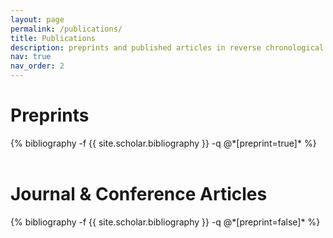 ```yaml
---
layout: page
permalink: /publications/
title: Publications
description: preprints and published articles in reverse chronological order
nav: true
nav_order: 2
---
```


<!-- _pages/publications.md -->

<h1 class="post-title"> Preprints </h1>
<div class="publications">
            {% bibliography -f {{ site.scholar.bibliography }} -q @*[preprint=true]* %}
          </div>

<br>
<h1 class="post-title"> Journal & Conference Articles </h1>
<div class="publications">
            {% bibliography -f {{ site.scholar.bibliography }} -q @*[preprint=false]* %}
</div>

